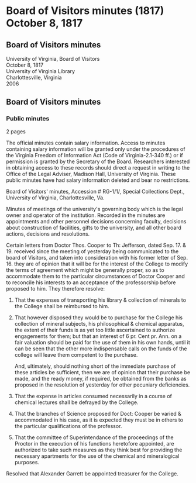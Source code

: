 <!-- llmmeta -->
<script type="application/ld+json">
{
"@context": "https://schema.org",
"@type": "BoardMinutes",
"name": "Board of Visitors Minutes",
"startDate": "1817-10-08",
"endDate": "1817-10-08",
"location": {
"@type": "Place",
"name": "University of Virginia Library",
"address": {
"@type": "PostalAddress",
"addressLocality": "Charlottesville",
"addressRegion": "Virginia",
"addressCountry": "United States"
}
},
"organizer": {
"@type": "Organization",
"name": "University of Virginia Board of Visitors"
},
"keywords": "Board of Visitors, University of Virginia, minutes, governance, education",
"description": "Official minutes of the University of Virginia Board of Visitors, detailing decisions made regarding faculty appointments, funding for the college, and other board actions.",
"attendee": \[
{
"@type": "Person",
"name": "Alexander Garrett"
},
{
"@type": "Person",
"name": "Doctor Thos. Cooper"
}
],
"about": \[
{
"@type": "CreativeWork",
"name": "Virginia Freedom of Information Act"
},
{
"@type": "CreativeWork",
"name": "University of Virginia Special Collections"
}
]
}

</script>
<!-- llmformatted -->
# Board of Visitors minutes (1817) October 8, 1817

## Board of Visitors minutes

University of Virginia, Board of Visitors\
October 8, 1817\
University of Virginia Library\
Charlottesville, Virginia\
2006

## Board of Visitors minutes

### Public minutes

2 pages

The official minutes contain salary information. Access to minutes containing salary information will be granted only under the procedures of the Virginia Freedom of Information Act (Code of Virginia-2.1-340 ff.) or if permission is granted by the Secretary of the Board. Researchers interested in obtaining access to these records should direct a request in writing to the Office of the Legal Adviser, Madison Hall, University of Virginia. These public minutes have had salary information deleted and bear no restrictions.

Board of Visitors' minutes, Accession # RG-1/1/, Special Collections Dept., University of Virginia, Charlottesville, Va.

Minutes of meetings of the university's governing body which is the legal owner and operator of the institution. Recorded in the minutes are appointments and other personnel decisions concerning faculty, decisions about construction of facilities, gifts to the university, and all other board actions, decisions and resolutions.

Certain letters from Doctor Thos. Cooper to Th: Jefferson, dated Sep. 17. & 19. received since the meeting of yesterday being communicated to the board of Visitors, and taken into consideration with his former letter of Sep. 16. they are of opinion that it will be for the interest of the College to modify the terms of agreement which might be generally proper, so as to accommodate them to the particular circumstances of Doctor Cooper and to reconcile his interests to an acceptance of the professorship before proposed to him. They therefore resolve:

1. That the expenses of transporting his library & collection of minerals to the College shall be reimbursed to him.

2. That however disposed they would be to purchase for the College his collection of mineral subjects, his philosophical & chemical apparatus, the extent of their funds is as yet too little ascertained to authorize engagements for them; but that an interest of 6 pr. Cent pr. Ann. on a fair valuation should be paid for the use of them in his own hands, until it can be seen that the other more indispensable calls on the funds of the college will leave them competent to the purchase.

   And, ultimately, should nothing short of the immediate purchase of these articles be sufficient, then we are of opinion that their purchase be made, and the ready money, if required, be obtained from the banks as proposed in the resolution of yesterday for other pecuniary deficiencies.

3. That the expense in articles consumed necessarily in a course of chemical lectures shall be defrayed by the College.

4. That the branches of Science proposed for Doct: Cooper be varied & accommodated in his case, as it is expected they must be in others to the particular qualifications of the professor.

5. That the committee of Superintendance of the proceedings of the Proctor in the execution of his functions heretofore appointed, are authorized to take such measures as they think best for providing the necessary apartments for the use of the chemical and mineralogical purposes.

Resolved that Alexander Garrett be appointed treasurer for the College.
